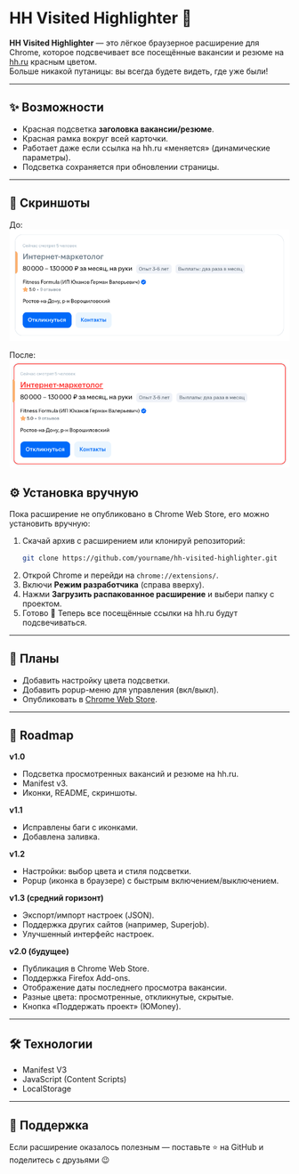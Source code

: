 # HH Visited Highlighter 🚀

**HH Visited Highlighter** — это лёгкое браузерное расширение для Chrome, которое подсвечивает все посещённые вакансии и резюме на [hh.ru](https://hh.ru) красным цветом.  
Больше никакой путаницы: вы всегда будете видеть, где уже были!  

---

## ✨ Возможности
- Красная подсветка **заголовка вакансии/резюме**.  
- Красная рамка вокруг всей карточки.  
- Работает даже если ссылка на hh.ru «меняется» (динамические параметры).  
- Подсветка сохраняется при обновлении страницы.  

---

## 📸 Скриншоты

До:  
![До](screen/До.png)

После:  
![После](screen/После.png)

## ⚙️ Установка вручную
Пока расширение не опубликовано в Chrome Web Store, его можно установить вручную:

1. Скачай архив с расширением или клонируй репозиторий:
   ```bash
   git clone https://github.com/yourname/hh-visited-highlighter.git
   ```
2. Открой Chrome и перейди на `chrome://extensions/`.  
3. Включи **Режим разработчика** (справа вверху).  
4. Нажми **Загрузить распакованное расширение** и выбери папку с проектом.  
5. Готово 🎉 Теперь все посещённые ссылки на hh.ru будут подсвечиваться.  

---

## 📌 Планы
- Добавить настройку цвета подсветки.  
- Добавить popup-меню для управления (вкл/выкл).  
- Опубликовать в [Chrome Web Store](https://chrome.google.com/webstore).  

---
## 🚀 Roadmap

**v1.0**
- Подсветка просмотренных вакансий и резюме на hh.ru.
- Manifest v3.
- Иконки, README, скриншоты.

**v1.1**
- Исправлены баги с иконками.
- Добавлена заливка.

**v1.2**
- Настройки: выбор цвета и стиля подсветки.
- Popup (иконка в браузере) с быстрым включением/выключением.

**v1.3 (средний горизонт)**
- Экспорт/импорт настроек (JSON).
- Поддержка других сайтов (например, Superjob).
- Улучшенный интерфейс настроек.

**v2.0 (будущее)**
- Публикация в Chrome Web Store.
- Поддержка Firefox Add-ons.
- Отображение даты последнего просмотра вакансии.
- Разные цвета: просмотренные, откликнутые, скрытые.
- Кнопка «Поддержать проект» (ЮMoney).

---

## 🛠️ Технологии
- Manifest V3  
- JavaScript (Content Scripts)  
- LocalStorage  

---

## 🤝 Поддержка
Если расширение оказалось полезным — поставьте ⭐ на GitHub и поделитесь с друзьями 😉
